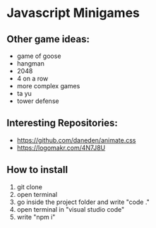 # Javascript Minigames

## Other game ideas:

- game of goose
- hangman
- 2048
- 4 on a row
- more complex games
- ta yu
- tower defense

## Interesting Repositories:

- https://github.com/daneden/animate.css
- https://logomakr.com/4N7J8U

## How to install

1. git clone
2. open terminal
3. go inside the project folder and write "code ."
4. open terminal in "visual studio code"
5. write "npm i"
